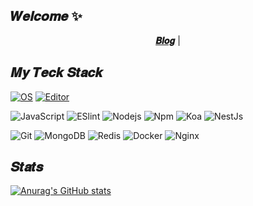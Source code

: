 
##  𝑾𝒆𝒍𝒄𝒐𝒎𝒆 ✨


<p align="center">
  <strong><a href="https://qiuxiaori.xlog.app/">𝑩𝒍𝒐𝒈</a></strong> |
</p>

## 𝑴𝒚 𝑻𝒆𝒄𝒌 𝑺𝒕𝒂𝒄𝒌
[![OS](https://img.shields.io/badge/OS-macOS-informational?style=flat&logo=apple&logoColor=white)](https://en.wikipedia.org/wiki/MacOS)
[![Editor](https://img.shields.io/badge/Editor-VSCode-blue?style=flat&logo=visual-studio-code&logoColor=white)](https://code.visualstudio.com/)

![JavaScript](https://img.shields.io/badge/-JavaScript-%23F7DF1C?style=flat-square&logo=javascript&logoColor=000000&labelColor=%23F7DF1C&color=%23FFCE5A)
![ESlint](https://img.shields.io/badge/-ESLint-%234B32C3?style=flat-square&logo=eslint)
![Nodejs](https://img.shields.io/badge/-Nodejs-43853d?style=flat-square&logo=Node.js&logoColor=white)
![Npm](https://img.shields.io/badge/-NPM-CB3837?style=flat-square&logo=npm&logoColor=white)
![Koa](https://img.shields.io/badge/-Koa-lightgrey?style=flat-square&logo=koa&logoColor=white)
![NestJs](https://img.shields.io/badge/-NestJs-CE3951?style=flat-square&logo=nestjs&logoColor=white)

![Git](https://img.shields.io/badge/-Git-%23F05032?style=flat-square&logo=git&logoColor=%23ffffff)
![MongoDB](https://img.shields.io/badge/-MongoDB-13aa52?style=flat-square&logo=mongodb&logoColor=white)
![Redis](https://img.shields.io/badge/-Redis-963029?style=flat-square&logo=redis&logoColor=white)
![Docker](https://img.shields.io/badge/-Docker-46a2f1?style=flat-square&logo=docker&logoColor=white)
![Nginx](https://img.shields.io/badge/-Nginx-43972A?style=flat-square&logo=nginx&logoColor=white)




## 𝑺𝒕𝒂𝒕𝒔

<!-- [![Anurag's GitHub stats](https://github-readme-stats.vercel.app/api?username=qiuxiaori&show_icons=true&theme=monokai)](https://github.com/anuraghazra/github-readme-stats)
[![Anurag's GitHub stats](https://github-readme-stats.vercel.app/api?username=qiuxiaori&show_icons=true&theme=dark)](https://github.com/anuraghazra/github-readme-stats)
[![Anurag's GitHub stats](https://github-readme-stats.vercel.app/api?username=qiuxiaori&show_icons=true&theme=radical)](https://github.com/anuraghazra/github-readme-stats)
[![Anurag's GitHub stats](https://github-readme-stats.vercel.app/api?username=qiuxiaori&show_icons=true&theme=merko)](https://github.com/anuraghazra/github-readme-stats) -->
[![Anurag's GitHub stats](https://github-readme-stats.vercel.app/api?username=qiuxiaori&show_icons=true&theme=gruvbox)](https://github.com/anuraghazra/github-readme-stats)
<!-- [![Anurag's GitHub stats](https://github-readme-stats.vercel.app/api?username=qiuxiaori&show_icons=true&theme=tokyonight)](https://github.com/anuraghazra/github-readme-stats) -->
<!-- [![Anurag's GitHub stats](https://github-readme-stats.vercel.app/api?username=qiuxiaori&show_icons=true&theme=onedark)](https://github.com/anuraghazra/github-readme-stats) -->
<!-- [![Anurag's GitHub stats](https://github-readme-stats.vercel.app/api?username=qiuxiaori&show_icons=true&theme=cobalt)](https://github.com/anuraghazra/github-readme-stats)
[![Anurag's GitHub stats](https://github-readme-stats.vercel.app/api?username=qiuxiaori&show_icons=true&theme=synthwave)](https://github.com/anuraghazra/github-readme-stats)
[![Anurag's GitHub stats](https://github-readme-stats.vercel.app/api?username=qiuxiaori&show_icons=true&theme=highcontrast)](https://github.com/anuraghazra/github-readme-stats)
[![Anurag's GitHub stats](https://github-readme-stats.vercel.app/api?username=qiuxiaori&show_icons=true&theme=dracula)](https://github.com/anuraghazra/github-readme-stats) -->


